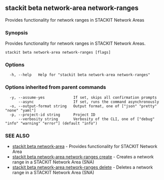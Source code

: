 ## stackit beta network-area network-ranges

Provides functionality for network ranges in STACKIT Network Areas

### Synopsis

Provides functionality for network ranges in STACKIT Network Areas.

```
stackit beta network-area network-ranges [flags]
```

### Options

```
  -h, --help   Help for "stackit beta network-area network-ranges"
```

### Options inherited from parent commands

```
  -y, --assume-yes             If set, skips all confirmation prompts
      --async                  If set, runs the command asynchronously
  -o, --output-format string   Output format, one of ["json" "pretty" "none" "yaml"]
  -p, --project-id string      Project ID
      --verbosity string       Verbosity of the CLI, one of ["debug" "info" "warning" "error"] (default "info")
```

### SEE ALSO

* [stackit beta network-area](./stackit_beta_network-area.md)	 - Provides functionality for STACKIT Network Area
* [stackit beta network-area network-ranges create](./stackit_beta_network-area_network-ranges_create.md)	 - Creates a network range in a STACKIT Network Area (SNA)
* [stackit beta network-area network-ranges delete](./stackit_beta_network-area_network-ranges_delete.md)	 - Deletes a network range in a STACKIT Network Area (SNA)

